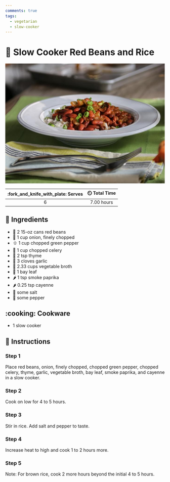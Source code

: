 ```yaml
---
comments: true
tags:
  - vegetarian
  - slow-cooker
---
```

# :rice: Slow Cooker Red Beans and Rice

![Slow Cooker Red Beans and Rice](../assets/images/slow-cooker-red-beans-and-rice.jpg)

| :fork_and_knife_with_plate: Serves | :timer_clock: Total Time |
|:----------------------------------:|:-----------------------: |
| 6 | 7.00 hours |

## :salt: Ingredients

- :canned_food: 2 15-oz cans red beans
- :onion: 1 cup onion, finely chopped
- :bell_pepper: 1 cup chopped green pepper
- :leafy_green: 1 cup chopped celery
- :herb: 2 tsp thyme
- :garlic: 3 cloves garlic
- :stew: 2.33 cups vegetable broth
- :fallen_leaf: 1 bay leaf
- :hot_pepper: 1 tsp smoke paprika
- :hot_pepper: 0.25 tsp cayenne
- :salt: some salt
- :salt: some pepper

## :cooking: Cookware

- 1 slow cooker

## :pencil: Instructions

### Step 1

Place red beans, onion, finely chopped, chopped green pepper, chopped celery, thyme, garlic, vegetable broth, bay leaf,
smoke paprika, and cayenne in a slow cooker.

### Step 2

Cook on low for 4 to 5 hours.

### Step 3

Stir in rice. Add salt and pepper to taste.

### Step 4

Increase heat to high and cook 1 to 2 hours more.

### Step 5

Note: For brown rice, cook 2 more hours beyond the initial 4 to 5 hours.
